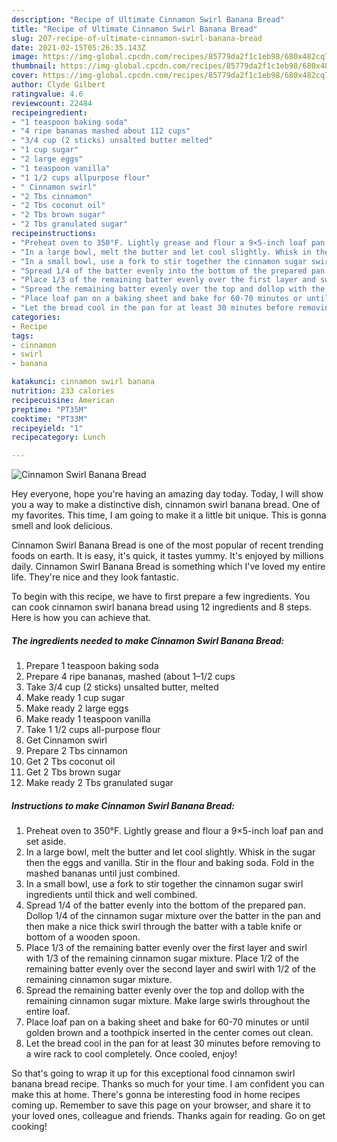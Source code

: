 ```yaml
---
description: "Recipe of Ultimate Cinnamon Swirl Banana Bread"
title: "Recipe of Ultimate Cinnamon Swirl Banana Bread"
slug: 207-recipe-of-ultimate-cinnamon-swirl-banana-bread
date: 2021-02-15T05:26:35.143Z
image: https://img-global.cpcdn.com/recipes/85779da2f1c1eb98/680x482cq70/cinnamon-swirl-banana-bread-recipe-main-photo.jpg
thumbnail: https://img-global.cpcdn.com/recipes/85779da2f1c1eb98/680x482cq70/cinnamon-swirl-banana-bread-recipe-main-photo.jpg
cover: https://img-global.cpcdn.com/recipes/85779da2f1c1eb98/680x482cq70/cinnamon-swirl-banana-bread-recipe-main-photo.jpg
author: Clyde Gilbert
ratingvalue: 4.6
reviewcount: 22484
recipeingredient:
- "1 teaspoon baking soda"
- "4 ripe bananas mashed about 112 cups"
- "3/4 cup (2 sticks) unsalted butter melted"
- "1 cup sugar"
- "2 large eggs"
- "1 teaspoon vanilla"
- "1 1/2 cups allpurpose flour"
- " Cinnamon swirl"
- "2 Tbs cinnamon"
- "2 Tbs coconut oil"
- "2 Tbs brown sugar"
- "2 Tbs granulated sugar"
recipeinstructions:
- "Preheat oven to 350°F. Lightly grease and flour a 9×5-inch loaf pan and set aside."
- "In a large bowl, melt the butter and let cool slightly. Whisk in the sugar then the eggs and vanilla. Stir in the flour and baking soda. Fold in the mashed bananas until just combined."
- "In a small bowl, use a fork to stir together the cinnamon sugar swirl ingredients until thick and well combined."
- "Spread 1/4 of the batter evenly into the bottom of the prepared pan. Dollop 1/4 of the cinnamon sugar mixture over the batter in the pan and then make a nice thick swirl through the batter with a table knife or bottom of a wooden spoon."
- "Place 1/3 of the remaining batter evenly over the first layer and swirl with 1/3 of the remaining cinnamon sugar mixture. Place 1/2 of the remaining batter evenly over the second layer and swirl with 1/2 of the remaining cinnamon sugar mixture."
- "Spread the remaining batter evenly over the top and dollop with the remaining cinnamon sugar mixture. Make large swirls throughout the entire loaf."
- "Place loaf pan on a baking sheet and bake for 60-70 minutes or until golden brown and a toothpick inserted in the center comes out clean."
- "Let the bread cool in the pan for at least 30 minutes before removing to a wire rack to cool completely. Once cooled, enjoy!"
categories:
- Recipe
tags:
- cinnamon
- swirl
- banana

katakunci: cinnamon swirl banana 
nutrition: 233 calories
recipecuisine: American
preptime: "PT35M"
cooktime: "PT33M"
recipeyield: "1"
recipecategory: Lunch

---
```



![Cinnamon Swirl Banana Bread](https://img-global.cpcdn.com/recipes/85779da2f1c1eb98/680x482cq70/cinnamon-swirl-banana-bread-recipe-main-photo.jpg)

Hey everyone, hope you're having an amazing day today. Today, I will show you a way to make a distinctive dish, cinnamon swirl banana bread. One of my favorites. This time, I am going to make it a little bit unique. This is gonna smell and look delicious.



Cinnamon Swirl Banana Bread is one of the most popular of recent trending foods on earth. It is easy, it's quick, it tastes yummy. It's enjoyed by millions daily. Cinnamon Swirl Banana Bread is something which I've loved my entire life. They're nice and they look fantastic.


To begin with this recipe, we have to first prepare a few ingredients. You can cook cinnamon swirl banana bread using 12 ingredients and 8 steps. Here is how you can achieve that.

<!--inarticleads1-->

##### The ingredients needed to make Cinnamon Swirl Banana Bread:

1. Prepare 1 teaspoon baking soda
1. Prepare 4 ripe bananas, mashed (about 1–1/2 cups
1. Take 3/4 cup (2 sticks) unsalted butter, melted
1. Make ready 1 cup sugar
1. Make ready 2 large eggs
1. Make ready 1 teaspoon vanilla
1. Take 1 1/2 cups all-purpose flour
1. Get  Cinnamon swirl
1. Prepare 2 Tbs cinnamon
1. Get 2 Tbs coconut oil
1. Get 2 Tbs brown sugar
1. Make ready 2 Tbs granulated sugar




<!--inarticleads2-->

##### Instructions to make Cinnamon Swirl Banana Bread:

1. Preheat oven to 350°F. Lightly grease and flour a 9×5-inch loaf pan and set aside.
1. In a large bowl, melt the butter and let cool slightly. Whisk in the sugar then the eggs and vanilla. Stir in the flour and baking soda. Fold in the mashed bananas until just combined.
1. In a small bowl, use a fork to stir together the cinnamon sugar swirl ingredients until thick and well combined.
1. Spread 1/4 of the batter evenly into the bottom of the prepared pan. Dollop 1/4 of the cinnamon sugar mixture over the batter in the pan and then make a nice thick swirl through the batter with a table knife or bottom of a wooden spoon.
1. Place 1/3 of the remaining batter evenly over the first layer and swirl with 1/3 of the remaining cinnamon sugar mixture. Place 1/2 of the remaining batter evenly over the second layer and swirl with 1/2 of the remaining cinnamon sugar mixture.
1. Spread the remaining batter evenly over the top and dollop with the remaining cinnamon sugar mixture. Make large swirls throughout the entire loaf.
1. Place loaf pan on a baking sheet and bake for 60-70 minutes or until golden brown and a toothpick inserted in the center comes out clean.
1. Let the bread cool in the pan for at least 30 minutes before removing to a wire rack to cool completely. Once cooled, enjoy!




So that's going to wrap it up for this exceptional food cinnamon swirl banana bread recipe. Thanks so much for your time. I am confident you can make this at home. There's gonna be interesting food in home recipes coming up. Remember to save this page on your browser, and share it to your loved ones, colleague and friends. Thanks again for reading. Go on get cooking!
